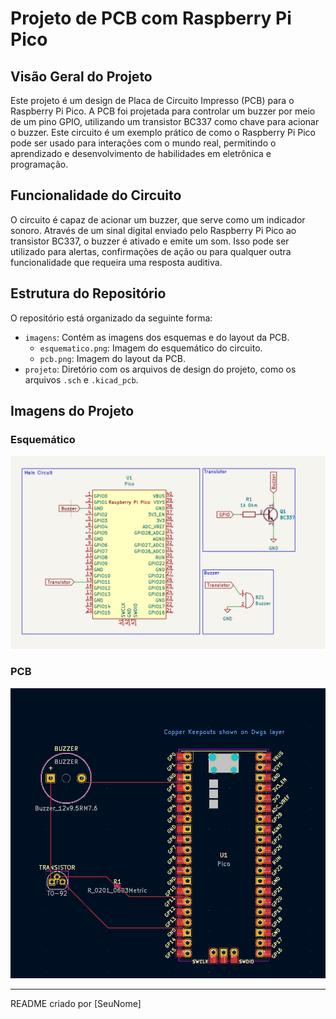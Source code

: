 # Projeto de PCB com Raspberry Pi Pico

## Visão Geral do Projeto
Este projeto é um design de Placa de Circuito Impresso (PCB) para o Raspberry Pi Pico. A PCB foi projetada para controlar um buzzer por meio de um pino GPIO, utilizando um transistor BC337 como chave para acionar o buzzer. Este circuito é um exemplo prático de como o Raspberry Pi Pico pode ser usado para interações com o mundo real, permitindo o aprendizado e desenvolvimento de habilidades em eletrônica e programação.

## Funcionalidade do Circuito
O circuito é capaz de acionar um buzzer, que serve como um indicador sonoro. Através de um sinal digital enviado pelo Raspberry Pi Pico ao transistor BC337, o buzzer é ativado e emite um som. Isso pode ser utilizado para alertas, confirmações de ação ou para qualquer outra funcionalidade que requeira uma resposta auditiva.

## Estrutura do Repositório
O repositório está organizado da seguinte forma:
- `imagens`: Contém as imagens dos esquemas e do layout da PCB.
  - `esquematico.png`: Imagem do esquemático do circuito.
  - `pcb.png`: Imagem do layout da PCB.
- `projeto`: Diretório com os arquivos de design do projeto, como os arquivos `.sch` e `.kicad_pcb`.

## Imagens do Projeto

### Esquemático
![Esquemático](imagens/esquematico.png)

### PCB
![PCB](imagens/pcb.png)

---

README criado por [SeuNome]

